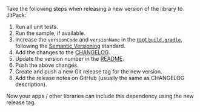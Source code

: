 Take the following steps when releasing a new version of the library to JitPack:

1. Run all unit tests.
2. Run the sample, if available.
3. Increase the `versionCode` and `versionName` in the [root `build.gradle`](../build.gradle), 
following the [Semantic Versioning](http://semver.org/) standard.
4. Add the changes to the [CHANGELOG](../CHANGELOG.md).
5. Update the version number in the [README](../README.md).
6. Push the above changes.
7. Create and push a new Git release tag for the new version.
8. Add the release notes on GitHub (usually the same as CHANGELOG description).

Now your apps / other libraries can include this dependency using the new release tag.
